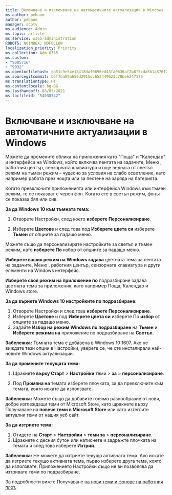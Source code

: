 ```yaml
---
title: Включване и изключване на автоматичните актуализации в Windows
ms.author: pebaum
author: pebaum
manager: scotv
ms.audience: Admin
ms.topic: article
ms.service: o365-administration
ROBOTS: NOINDEX, NOFOLLOW
localization_priority: Priority
ms.collection: Adm_O365
ms.custom:
- "9005716"
- "9932"
ms.openlocfilehash: ea51c9e54e18418daf0696ed43fa0636af2b8f5cda5b1a876f2b6cc13eaad6fb
ms.sourcegitcommit: b5f7da89a650d2915dc652449623c78be6247175
ms.translationtype: HT
ms.contentlocale: bg-BG
ms.lasthandoff: 08/05/2021
ms.locfileid: "54038542"
---
```

# <a name="turn-on-and-off-automatic-updates-in-windows"></a>Включване и изключване на автоматичните актуализации в Windows

Можете да промените облика на приложения като "Поща" и "Календар" и интерфейса на Windows, който включва лентата на задачите, Меню , работния център, сензорната клавиатура и още веднага от светъл режим на тъмен режим – чудесно за условия на слабо осветление, като например работа през нощта или за пестене на заряда на батерията.  

Когато превключите приложенията или интерфейса Windows към тъмен режим, те се показват с черен фон. Когато сте в светъл режим, фонът се показва бял или сив.
 
**За да Windows 10 към тъмната тема:**

1. Отворете Настройки, след което **изберете Персонализиране**.
  
1. Изберете **Цветове** и след това под **Изберете цвета си** изберете **Тъмен** от опциите за падащо меню.

Можете също да персонализирате настройките за светъл и тъмен режим, като **изберете По** избор от опциите за падащо меню.

**Изберете вашия режим на Windows задава** цветната тема за лентата на задачите, Меню , работния център, сензорната клавиатура и други елементи на Windows интерфейс.  

**Изберете своя режим на приложение по** подразбиране задава цветната тема за приложения, като например Поща, Календар и Windows store.
 
**За да върнете Windows 10 настройките по подразбиране:**

1. Отворете Настройки и след това **изберете Персонализиране**.  
1. Изберете **Цветове** и под **Изберете цвета си** изберете По **избор** от опциите за падащо меню.  
1. Задайте **Избор на режим Windows по подразбиране** на **Тъмен** и **Изберете режима на** приложение по подразбиране на **Светъл**.

**Забележка:** Тъмната тема е добавена в Windows 10 1607. Ако не виждате тези опции в Настройки, уверете се, че сте инсталирали най-новите Windows актуализации.

**За да промените текущата тема:**

1. Щракнете **върху Старт**  >  **Настройки** теми  >  **за**  >  **персонализиране**.  

1. Под **Промяна на** темата изберете плочката, за да превключите към темата, която искате да използвате. 

**Забележка:** Можете също да добавите голямо разнообразие от нови, добре изглеждащи теми от Microsoft Store, като щракнете върху Получаване на **повече теми в Microsoft Store** или като изтеглите актуални теми от нашия уеб сайт.

**За да изтриете тема:**

1. Отидете на **Старт**  >  **Настройки**  >  **теми за**  >  **персонализиране**. 
1. Щракнете с десния бутон или натиснете и задръжте плочката на темата и след това изберете **Изтрий**. 

**Забележка:** Не можете да изтриете текущо активната тема. Ако искате да изтриете текущо активната тема, първо изберете друга тема, която да използвате. Приложението Настройки също не ви позволява да изтривате теми по подразбиране.

За подробности вижте Получаване [на нови теми и фонове на работния плот.](https://support.microsoft.com/windows/get-new-themes-and-desktop-backgrounds-09e3e0a6-02e3-5ecd-22a1-5d048e3cb0d3)

